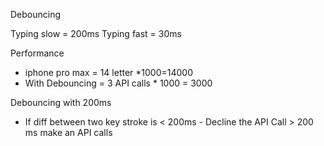 Debouncing

Typing slow = 200ms
Typing fast = 30ms

Performance

- iphone pro max = 14 letter \*1000=14000
- With Debouncing = 3 API calls \* 1000 = 3000

Debouncing with 200ms

- If diff between two key stroke is < 200ms - Decline the API Call > 200 ms make an API calls

